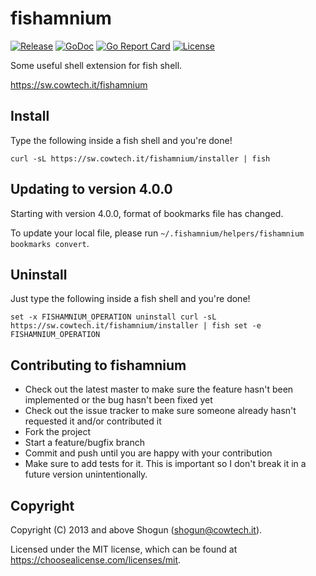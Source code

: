 # fishamnium

[![Release](https://img.shields.io/github/release/ShogunPanda/fishamnium.svg)](https://github.com/ShogunPanda/fishamnium/releases/latest)
[![GoDoc](https://godoc.org/github.com/ShogunPanda/fishamnium?status.svg)](https://godoc.org/github.com/ShogunPanda/fishamnium)
[![Go Report Card](https://goreportcard.com/badge/github.com/ShogunPanda/fishamnium)](https://goreportcard.com/report/github.com/ShogunPanda/fishamnium)
[![License](https://img.shields.io/github/license/ShogunPanda/fishamnium.svg)](https://github.com/ShogunPanda/fishamnium/blob/master/LICENSE.md)

Some useful shell extension for fish shell.

https://sw.cowtech.it/fishamnium

## Install

Type the following inside a fish shell and you're done!

`curl -sL https://sw.cowtech.it/fishamnium/installer | fish`

## Updating to version 4.0.0

Starting with version 4.0.0, format of bookmarks file has changed.

To update your local file, please run `~/.fishamnium/helpers/fishamnium bookmarks convert`.

## Uninstall

Just type the following inside a fish shell and you're done!

`set -x FISHAMNIUM_OPERATION uninstall curl -sL https://sw.cowtech.it/fishamnium/installer | fish set -e FISHAMNIUM_OPERATION`

## Contributing to fishamnium

- Check out the latest master to make sure the feature hasn't been implemented or the bug hasn't been fixed yet
- Check out the issue tracker to make sure someone already hasn't requested it and/or contributed it
- Fork the project
- Start a feature/bugfix branch
- Commit and push until you are happy with your contribution
- Make sure to add tests for it. This is important so I don't break it in a future version unintentionally.

## Copyright

Copyright (C) 2013 and above Shogun (shogun@cowtech.it).

Licensed under the MIT license, which can be found at https://choosealicense.com/licenses/mit.
